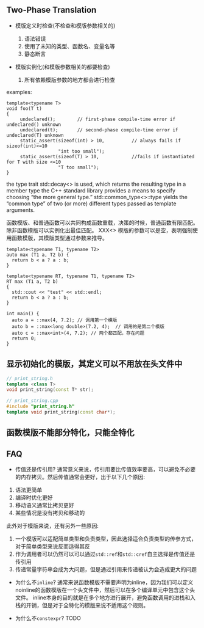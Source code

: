 ## Two-Phase Translation

* 模版定义时检查(不检查和模版参数相关的)
  1. 语法错误
  2. 使用了未知的类型、函数名、变量名等
  3. 静态断言

* 模版实例化(和模版参数相关的都要检查)
  1. 所有依赖模版参数的地方都会进行检查

examples:

```
template<typename T>
void foo(T t)
{
     undeclared();        // first-phase compile-time error if undeclared() unknown
     undeclared(t);       // second-phase compile-time error if undeclared(T) unknown
     static_assert(sizeof(int) > 10,          // always fails if sizeof(int)<=10
                   "int too small");
     static_assert(sizeof(T) > 10,            //fails if instantiated for T with size <=10
                   "T too small");
}
```

the type trait std::decay<> is used, which returns the resulting type in a member type
the C++ standard library provides a means to specify choosing “the more general type.”
std::common_type<>::type yields the “common type” of two (or more) different types passed as template arguments.

函数模版、和普通函数可以共同构成函数重载，决策的时候，普通函数有限匹配。除非函数模版可以实例化出最佳匹配。
XXX<> 模版的参数可以是空，表明强制使用函数模版，其模版类型通过参数来推导。

```
template<typename T1, typename T2>
auto max (T1 a, T2 b) {
  return b < a ? a : b;
}

template<typename RT, typename T1, typename T2>
RT max (T1 a, T2 b)
{
  std::cout << "test" << std::endl;
  return b < a ? a : b;
}

int main() {
  auto a = ::max(4, 7.2); // 调用第一个模版
  auto b = ::max<long double>(7.2, 4);  // 调用的是第二个模版
  auto c = ::max<int>(4, 7.2); // 两个都匹配，存在问题
  return 0;
}
```

## 显示初始化的模版，其定义可以不用放在头文件中

```cpp
// print_string.h
template <class T>
void print_string(const T* str);

// print_string.cpp
#include "print_string.h"
template void print_string(const char*);
```

## 函数模版不能部分特化，只能全特化

## FAQ

* 传值还是传引用?
通常意义来说，传引用要比传值效率要高，可以避免不必要的内存拷贝。然后传值通常会更好，出于以下几个原因:

1. 语法更简单
2. 编译时优化更好
3. 移动语义通常比拷贝更好
4. 某些情况是没有拷贝和移动的

此外对于模版来说，还有另外一些原因:
1. 一个模版可以适配简单类型和负责类型，因此选择适合负责类型的传参方式，对于简单类型来说反而适得其反
2. 作为调用者可以仍然可以可以通过`std::ref`和`std::cref`自主选择是传值还是传引用
3. 传递常量字符串会成为大问题，但是通过引用来传递被认为会造成更大的问题

* 为什么不`inline`?
通常来说函数模版不需要声明为inline，因为我们可以定义noinline的函数模版在一个头文件中，然后可以在多个编译单元中包含这个头文件。
inline本身的目的就是在多个地方进行展开，避免函数调用的进栈和入栈的开销，但是对于全特化的模版来说不适用这个规则。

* 为什么不`constexpr`?
TODO

